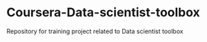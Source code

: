 # Coursera-Data-scientist-toolbox
Repository for training project related to Data scientist toolbox
